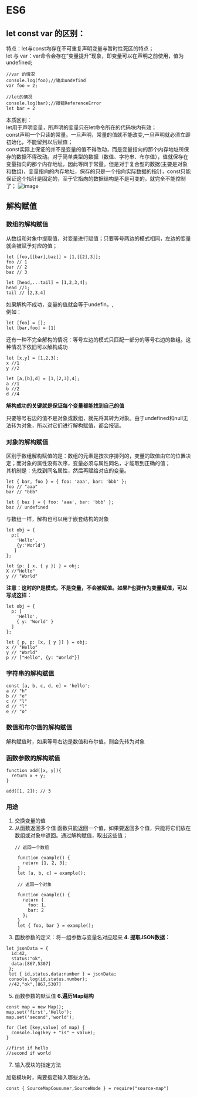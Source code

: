 # ES6
## let const var 的区别：
特点：let与const均存在不可重复声明变量与暂时性死区的特点；</br>
let 与 var：var命令会存在“变量提升”现象，即变量可以在声明之前使用，值为undefined;</br>
```
//var 的情况
console.log(foo);//输出undefind
var foo = 2;

//let的情况
console.log(bar);//报错ReferenceError
let bar = 2
```
本质区别：</br>
let用于声明变量，所声明的变量只在let命令所在的代码块内有效；</br>
const声明一个只读的常量。一旦声明，常量的值就不能改变,一旦声明就必须立即初始化，不能留到以后赋值；</br>
const实际上保证的并不是变量的值不得改动，而是变量指向的那个内存地址所保存的数据不得改动。对于简单类型的数据（数值、字符串、布尔值），值就保存在变量指向的那个内存地址，因此等同于常量。但是对于复合型的数据(主要是对象和数组)，变量指向的内存地址，保存的只是一个指向实际数据的指针，const只能保证这个指针是固定的，至于它指向的数据结构是不是可变的，就完全不能控制了；
![image](https://user-images.githubusercontent.com/47940363/139394873-11ee57c8-b79f-4811-b1c3-3dd30aba7cc6.png)

## 解构赋值

### 数组的解构赋值

从数组和对象中提取值，对变量进行赋值；只要等号两边的模式相同，左边的变量就会被赋予对应的值；
```
let [foo,[[bar],baz]] = [1,[[2],3]];
foo // 1
bar // 2
baz // 3

let [head,...tail] = [1,2,3,4];
head //1;
tail // [2,3,4]
```

如果解构不成功，变量的值就会等于undefin。,</br>
例如：</br>
```
let [foo] = [];
let [bar,foo] = [1]
```

还有一种不完全解构的情况：等号左边的模式只匹配一部分的等号右边的数组。这种情况下依旧可以解构成功

```
let [x,y] = [1,2,3];
x //1
y //2 

let [a,[b],d] = [1,[2,3],4];
a //1
b //2 
d //4
```
**解构成功的关键就是保证每个变量都能找到自己的值**

只要等号右边的值不是对象或数组，就先将其转为对象。由于undefined和null无法转为对象，所以对它们进行解构赋值，都会报错。

### 对象的解构赋值

区别于数组解构赋值的是：数组的元素是按次序排列的，变量的取值由它的位置决定；而对象的属性没有次序，变量必须与属性同名，才能取到正确的值；</br>
其机制是：先找到同名属性，然后再赋给对应的变量。

```
let { bar, foo } = { foo: 'aaa', bar: 'bbb' };
foo // "aaa"
bar // "bbb"

let { baz } = { foo: 'aaa', bar: 'bbb' };
baz // undefined
```

与数组一样，解构也可以用于嵌套结构的对象

```
let obj = {
  p:[
    'Hello',
    {y:'World'}
   ]
};

let {p: [ x, { y }] } = obj;
X //"Hello"
y // "World"

```
**注意：这时的P是模式，不是变量，不会被赋值。如果P也要作为变量赋值，可以写成这样：**
```
let obj = {
  p: [
    'Hello',
    { y: 'World' }
  ]
};

let { p, p: [x, { y }] } = obj;
x // "Hello"
y // "World"
p // ["Hello", {y: "World"}]
```
### 字符串的解构赋值
```
const [a, b, c, d, e] = 'hello';
a // "h"
b // "e"
c // "l"
d // "l"
e // "o"
```
### 数值和布尔值的解构赋值

解构赋值时，如果等号右边是数值和布尔值，则会先转为对象

### 函数参数的解构赋值
```
function add([x, y]){
  return x + y;
}

add([1, 2]); // 3
```
### 用途

1. 交换变量的值
2. 从函数返回多个值
   函数只能返回一个值，如果要返回多个值，只能将它们放在数组或对象中返回。通过解构赋值，取出这些值；
   ```
   // 返回一个数组

    function example() {
      return [1, 2, 3];
    }
    let [a, b, c] = example();

    // 返回一个对象

    function example() {
      return {
        foo: 1,
        bar: 2
      };
    }
    let { foo, bar } = example();
   ```
3. 函数参数的定义：将一组参数与变量名对应起来
**4. 提取JSON数据：**
```
let jsonData = {
  id:42,
  status:"ok",
  data:[867,5307]
 };
 let { id,status,data:number } = jsonData;
 console.log(id,status.number);
 //42,"ok",[867,5307]
```
5. 函数参数的默认值
**6.遍历Map结构**
```
const map = new Map();
map.set('first','Hello');
map.set('second','world');

for (let [key,value] of map) {
  console.log(key + "is" + value);
}

//first if hello 
//second if world
```
7. 输入模块的指定方法

加载模块时，需要指定输入哪些方法。
```
const { SourceMapCousumer,SourceNode } = require("source-map")
```

